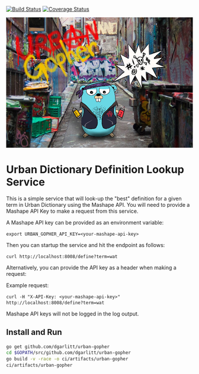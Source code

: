[![Build Status](https://travis-ci.org/dgarlitt/urban-gopher.svg)](https://travis-ci.org/dgarlitt/urban-gopher)
[![Coverage Status](https://coveralls.io/repos/github/dgarlitt/urban-gopher/badge.svg?branch=master)](https://coveralls.io/github/dgarlitt/urban-gopher?branch=master)

![Urban Gopher Logo](https://raw.githubusercontent.com/dgarlitt/image-repo/master/urban-gopher/urban-gopher-art.jpg)

# Urban Dictionary Definition Lookup Service

This is a simple service that will look-up the "best" definition for a given term
in Urban Dictionary using the Mashape API. You will need to provide a Mashape
API Key to make a request from this service.

A Mashape API key can be provided as an environment variable:

```
export URBAN_GOPHER_API_KEY=<your-mashape-api-key>
```

Then you can startup the service and hit the endpoint as follows:

```
curl http://localhost:8008/define?term=wat
```

Alternatively, you can provide the API key as a header when making a request:

Example request:

```
curl -H "X-API-Key: <your-mashape-api-key>" http://localhost:8008/define?term=wat
```

Mashape API keys will not be logged in the log output.

## Install and Run

```sh
go get github.com/dgarlitt/urban-gopher
cd $GOPATH/src/github.com/dgarlitt/urban-gopher
go build -v -race -o ci/artifacts/urban-gopher
ci/artifacts/urban-gopher
```
